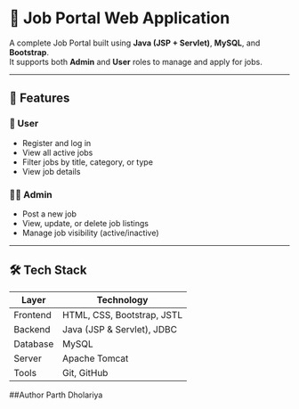 # 💼 Job Portal Web Application

A complete Job Portal built using **Java (JSP + Servlet)**, **MySQL**, and **Bootstrap**.  
It supports both **Admin** and **User** roles to manage and apply for jobs.

---

## 🚀 Features

### 👤 User
- Register and log in
- View all active jobs
- Filter jobs by title, category, or type
- View job details

### 🧑‍💼 Admin
- Post a new job
- View, update, or delete job listings
- Manage job visibility (active/inactive)

---

## 🛠️ Tech Stack

| Layer          | Technology                      |
|----------------|----------------------------------|
| Frontend       | HTML, CSS, Bootstrap, JSTL       |
| Backend        | Java (JSP & Servlet), JDBC        |
| Database       | MySQL                            |
| Server         | Apache Tomcat                    |
| Tools          | Git, GitHub                      |

##Author
Parth Dholariya
